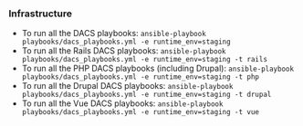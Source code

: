 ### Infrastructure

* To run all the DACS playbooks: `ansible-playbook playbooks/dacs_playbooks.yml -e runtime_env=staging`
* To run all the Rails DACS playbooks: `ansible-playbook playbooks/dacs_playbooks.yml -e runtime_env=staging -t rails`
* To run all the PHP DACS playbooks (including Drupal): `ansible-playbook playbooks/dacs_playbooks.yml -e runtime_env=staging -t php`
* To run all the Drupal DACS playbooks: `ansible-playbook playbooks/dacs_playbooks.yml -e runtime_env=staging -t drupal`
* To run all the Vue DACS playbooks: `ansible-playbook playbooks/dacs_playbooks.yml -e runtime_env=staging -t vue`
